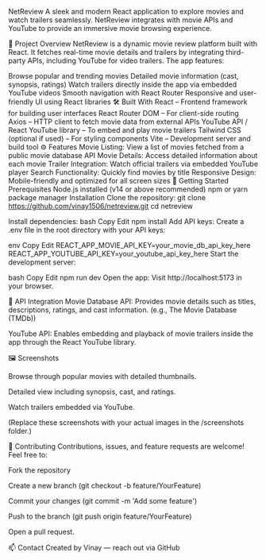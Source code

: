 
NetReview
A sleek and modern React application to explore movies and watch trailers seamlessly. NetReview integrates with movie APIs and YouTube to provide an immersive movie browsing experience.

🚀 Project Overview
NetReview is a dynamic movie review platform built with React. It fetches real-time movie details and trailers by integrating third-party APIs, including YouTube for video trailers. The app features:

Browse popular and trending movies
Detailed movie information (cast, synopsis, ratings)
Watch trailers directly inside the app via embedded YouTube videos
Smooth navigation with React Router
Responsive and user-friendly UI using React libraries
🛠️ Built With
React – Frontend framework for building user interfaces
React Router DOM – For client-side routing
Axios – HTTP client to fetch movie data from external APIs
YouTube API / React YouTube library – To embed and play movie trailers
Tailwind CSS (optional if used) – For styling components
Vite – Development server and build tool
⚙️ Features
Movie Listing: View a list of movies fetched from a public movie database API
Movie Details: Access detailed information about each movie
Trailer Integration: Watch official trailers via embedded YouTube player
Search Functionality: Quickly find movies by title
Responsive Design: Mobile-friendly and optimized for all screen sizes
🎯 Getting Started
Prerequisites
Node.js installed (v14 or above recommended)
npm or yarn package manager
Installation
Clone the repository:
git clone https://github.com/vinay1506/netreview.git
cd netreview

Install dependencies:
bash Copy Edit npm install Add API keys: Create a .env file in the root directory with your API keys:

env Copy Edit REACT_APP_MOVIE_API_KEY=your_movie_db_api_key_here REACT_APP_YOUTUBE_API_KEY=your_youtube_api_key_here Start the development server:

bash Copy Edit npm run dev Open the app: Visit http://localhost:5173 in your browser.

🔗 API Integration Movie Database API: Provides movie details such as titles, descriptions, ratings, and cast information. (e.g., The Movie Database (TMDb))

YouTube API: Enables embedding and playback of movie trailers inside the app through the React YouTube library.

🖼️ Screenshots

Browse through popular movies with detailed thumbnails.

Detailed view including synopsis, cast, and ratings.

Watch trailers embedded via YouTube.

(Replace these screenshots with your actual images in the /screenshots folder.)

🤝 Contributing Contributions, issues, and feature requests are welcome! Feel free to:

Fork the repository

Create a new branch (git checkout -b feature/YourFeature)

Commit your changes (git commit -m 'Add some feature')

Push to the branch (git push origin feature/YourFeature)

Open a pull request.

📫 Contact Created by Vinay — reach out via GitHub


